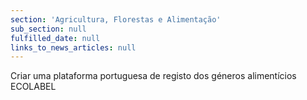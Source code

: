 ```yaml
---
section: 'Agricultura, Florestas e Alimentação'
sub_section: null
fulfilled_date: null
links_to_news_articles: null
---
```


Criar uma plataforma portuguesa de registo dos géneros alimentícios ECOLABEL
